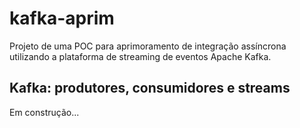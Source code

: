 # kafka-aprim

Projeto de uma POC para aprimoramento de integração assíncrona utilizando a plataforma de streaming de eventos Apache Kafka.

## Kafka: produtores, consumidores e streams

Em construção...
